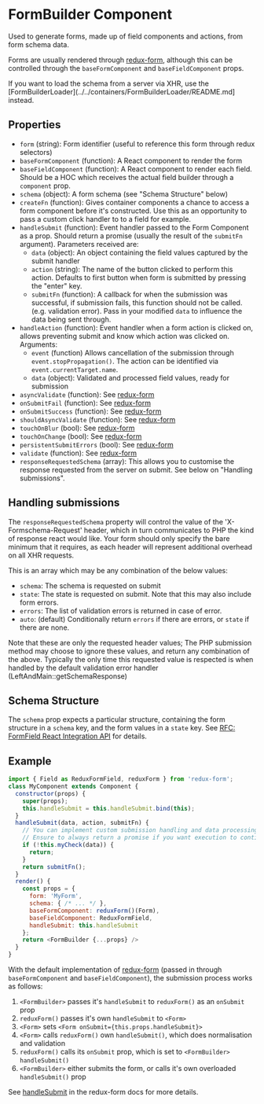 # FormBuilder Component

Used to generate forms, made up of field components and actions, from form schema data.

Forms are usually rendered through [redux-form](http://redux-form.com/),
although this can be controlled through the `baseFormComponent`
and `baseFieldComponent` props.

If you want to load the schema from a server via XHR, use the
[FormBuilderLoader](../../containers/FormBuilderLoader/README.md] instead. 

## Properties

 * `form` (string): Form identifier (useful to reference this form through redux selectors)
 * `baseFormComponent` (function): A React component to render the form
 * `baseFieldComponent` (function): A React component to render each field. Should be a HOC which receives
   the actual field builder through a `component` prop. 
 * `schema` (object): A form schema (see "Schema Structure" below)
 * `createFn` (function): Gives container components a chance to access a form component before it's constructed.
   Use this as an opportunity to pass a custom click handler to to a field for example.
 * `handleSubmit` (function): Event handler passed to the Form Component as a prop.
   Should return a promise (usually the result of the `submitFn` argument). Parameters received are:
   * `data` (object): An object containing the field values captured by the submit handler
   * `action` (string): The name of the button clicked to perform this action. 
        Defaults to first button when form is submitted by pressing the "enter" key.
   * `submitFn` (function): A callback for when the submission was successful, if submission fails, 
     this function should not be called. (e.g. validation error). Pass in your modified `data`
     to influence the data being sent through.
 * `handleAction` (function): Event handler when a form action is clicked on, allows preventing submit and know which action was clicked on. Arguments:
    * `event` (function) Allows cancellation of the submission through `event.stopPropagation()`.
      The action can be identified via `event.currentTarget.name`.
    * `data` (object): Validated and processed field values, ready for submission
 * `asyncValidate` (function): See [redux-form](http://redux-form.com/6.0.5/docs/api/ReduxForm.md/)
 * `onSubmitFail` (function): See [redux-form](http://redux-form.com/6.0.5/docs/api/ReduxForm.md/)
 * `onSubmitSuccess` (function): See [redux-form](http://redux-form.com/6.0.5/docs/api/ReduxForm.md/)
 * `shouldAsyncValidate` (function): See [redux-form](http://redux-form.com/6.0.5/docs/api/ReduxForm.md/)
 * `touchOnBlur` (bool): See [redux-form](http://redux-form.com/6.0.5/docs/api/ReduxForm.md/)
 * `touchOnChange` (bool): See [redux-form](http://redux-form.com/6.0.5/docs/api/ReduxForm.md/)
 * `persistentSubmitErrors` (bool): See [redux-form](http://redux-form.com/6.0.5/docs/api/ReduxForm.md/)
 * `validate` (function): See [redux-form](http://redux-form.com/6.0.5/docs/api/ReduxForm.md/)
 * `responseRequestedSchema` (array): This allows you to customise the response requested from the server
 on submit. See below on "Handling submissions".
  
## Handling submissions

The `responseRequestedSchema` property will control the value of the 'X-Formschema-Request' header, which
in turn communicates to PHP the kind of response react would like. Your form should only specify the
bare minimum that it requires, as each header will represent additional overhead on all XHR requests. 
  
This is an array which may be any combination of the below values:

* `schema`: The schema is requested on submit
* `state`: The state is requested on submit. Note that this may also include form errors.
* `errors`: The list of validation errors is returned in case of error.
* `auto`: (default) Conditionally return `errors` if there are errors, or `state` if there are none.

Note that these are only the requested header values; The PHP submission method may choose to ignore
these values, and return any combination of the above. Typically the only time this requested value
is respected is when handled by the default validation error handler (LeftAndMain::getSchemaResponse)

## Schema Structure

The `schema` prop expects a particular structure, containing the form structure
in a `schema` key, and the form values in a `state` key.
See [RFC: FormField React Integration API](https://github.com/silverstripe/silverstripe-framework/issues/4938) for details.

## Example

```js
import { Field as ReduxFormField, reduxForm } from 'redux-form';
class MyComponent extends Component {
  constructor(props) {
    super(props);
    this.handleSubmit = this.handleSubmit.bind(this);
  }
  handleSubmit(data, action, submitFn) {
    // You can implement custom submission handling and data processing here.
    // Ensure to always return a promise if you want execution to continue.
    if (!this.myCheck(data)) {
      return;
    }
    return submitFn();
  }
  render() {
    const props = {
      form: 'MyForm',
      schema: { /* ... */ },
      baseFormComponent: reduxForm()(Form),
      baseFieldComponent: ReduxFormField,
      handleSubmit: this.handleSubmit
    };
    return <FormBuilder {...props} />
  }
}
```

With the default implementation of [redux-form](http://http://redux-form.com)
(passed in through `baseFormComponent` and `baseFieldComponent`), 
the submission process works as follows:

 1. `<FormBuilder>` passes it's `handleSubmit` to `reduxForm()` as an `onSubmit` prop
 1. `reduxForm()` passes it's own `handleSubmit` to `<Form>`
 1. `<Form>` sets `<Form onSubmit={this.props.handleSubmit}>`
 1. `<Form>` calls `reduxForm()` own `handleSubmit()`, which does normalisation and validation
 1. `reduxForm()` calls its `onSubmit` prop, which is set to `<FormBuilder>` `handleSubmit()`
 1. `<FormBuilder>` either submits the form, or calls it's own overloaded `handleSubmit()` prop

See [handleSubmit](http://redux-form.com/6.0.5/docs/api/Props.md#-handlesubmit-eventorsubmit-function-) 
in the redux-form docs for more details.

